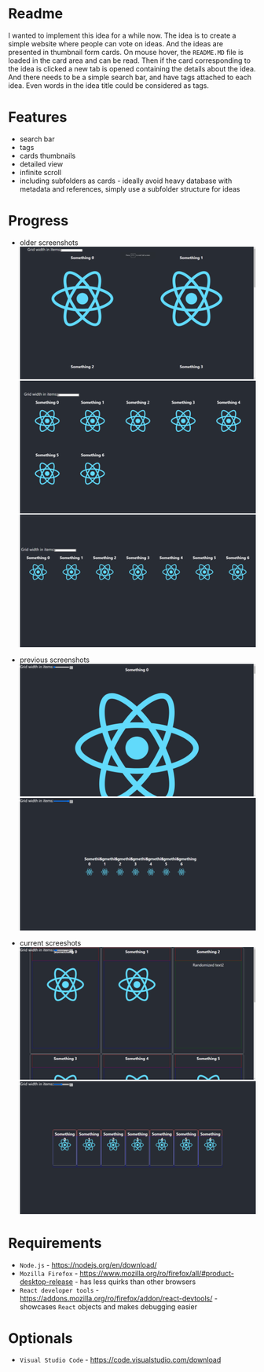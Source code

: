 # Readme
I wanted to implement this idea for a while now.
The idea is to create a simple website where people can vote on ideas.
And the ideas are presented in thumbnail form cards. 
On mouse hover, the `README.MD` file is loaded in the card area and can be read.
Then if the card corresponding to the idea is clicked a new tab is opened containing the details about the idea.
And there needs to be a simple search bar, and have tags attached to each idea. Even words in the idea title could be considered as tags.

# Features
* search bar
* tags
* cards thumbnails
* detailed view
* infinite scroll
* including subfolders as cards - ideally avoid heavy database with metadata and references, simply use a subfolder structure for ideas

# Progress
* older screenshots
![image](screenshots/example-grid-2.png)
![image](screenshots/example-grid-5.png)
![image](screenshots/example-grid-7.png)

* previous screenshots
![image](screenshots/example-grid-1.png)
![image](screenshots/example-grid-17.png)

* current screeshots
![image](screenshots/example-grid-3.png)
![image](screenshots/example-grid-9.png)


# Requirements
* `Node.js` - https://nodejs.org/en/download/
* `Mozilla Firefox` - https://www.mozilla.org/ro/firefox/all/#product-desktop-release - has less quirks than other browsers
* `React developer tools` - https://addons.mozilla.org/ro/firefox/addon/react-devtools/ - showcases `React` objects and makes debugging easier

# Optionals
* `Visual Studio Code` - https://code.visualstudio.com/download